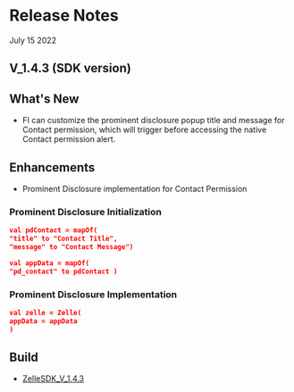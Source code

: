 # Release Notes

July 15 2022

## V_1.4.3 (SDK version)

## What's New

- FI can customize the prominent disclosure popup title and message for Contact permission, which will
  trigger before accessing the native Contact permission alert.

## Enhancements

- Prominent Disclosure implementation for Contact Permission

### Prominent Disclosure Initialization

```json
val pdContact = mapOf(
"title" to "Contact Title",
"message" to "Contact Message")

val appData = mapOf(
"pd_contact" to pdContact )
``` 

### Prominent Disclosure Implementation

```json
val zelle = Zelle(
appData = appData
)
```

## Build

- [ZelleSDK_V_1.4.3](?path=docs/builds/Android/upgraded-kotlin/ZelleSDK_V_1.4.3.aar)

